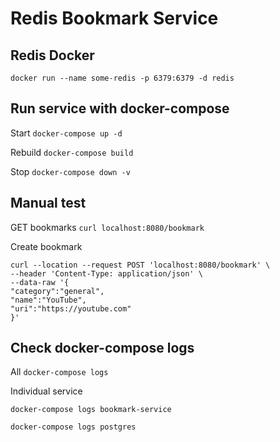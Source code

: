 # Redis Bookmark Service

## Redis Docker

`docker run --name some-redis -p 6379:6379 -d redis`

## Run service with docker-compose

Start `docker-compose up -d`

Rebuild `docker-compose build`

Stop `docker-compose down -v`

## Manual test

GET bookmarks `curl localhost:8080/bookmark`

Create bookmark 

```
curl --location --request POST 'localhost:8080/bookmark' \
--header 'Content-Type: application/json' \
--data-raw '{
"category":"general",
"name":"YouTube",
"uri":"https://youtube.com"
}'
```

## Check docker-compose logs
All `docker-compose logs`

Individual service


`docker-compose logs bookmark-service`

`docker-compose logs postgres`
